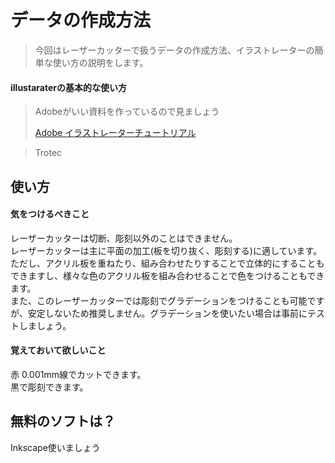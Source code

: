 # データの作成方法

> 今回はレーザーカッターで扱うデータの作成方法、イラストレーターの簡単な使い方の説明をします。

#### illustaraterの基本的な使い方
> Adobeがいい資料を作っているので見ましょう
> 
> [Adobe イラストレーターチュートリアル](https://helpx.adobe.com/jp/illustrator/how-to/what-is-illustrator.html)

> Trotec
## 使い方

#### 気をつけるべきこと
レーザーカッターは切断、彫刻以外のことはできません。  
レーザーカッターは主に平面の加工(板を切り抜く、彫刻する)に適しています。  
ただし、アクリル板を重ねたり、組み合わせたりすることで立体的にすることもできますし、様々な色のアクリル板を組み合わせることで色をつけることもできます。  
また、このレーザーカッターでは彫刻でグラデーションをつけることも可能ですが、安定しないため推奨しません。グラデーションを使いたい場合は事前にテストしましょう。


#### 覚えておいて欲しいこと
赤 0.001mm線でカットできます。  
黒で彫刻できます。  

## 無料のソフトは？
Inkscape使いましょう
